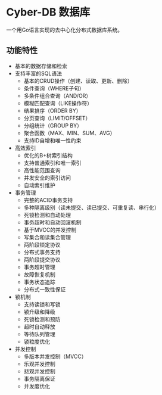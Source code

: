 # Cyber-DB 数据库

一个用Go语言实现的去中心化分布式数据库系统。

## 功能特性

- 基本的数据存储和检索
- 支持丰富的SQL语法
  - 基本的CRUD操作（创建、读取、更新、删除）
  - 条件查询（WHERE子句）
  - 多条件组合查询（AND/OR）
  - 模糊匹配查询（LIKE操作符）
  - 结果排序（ORDER BY）
  - 分页查询（LIMIT/OFFSET）
  - 分组统计（GROUP BY）
  - 聚合函数（MAX、MIN、SUM、AVG）
  - 支持ID自增和唯一性约束
- 高效索引
  - 优化的B+树索引结构
  - 支持普通索引和唯一索引
  - 高性能范围查询
  - 并发安全的索引访问
  - 自动索引维护
- 事务管理
  - 完整的ACID事务支持
  - 多种隔离级别（读未提交、读已提交、可重复读、串行化）
  - 死锁检测和自动处理
  - 事务超时和自动回滚机制
  - 基于MVCC的并发控制
  - 写集合和读集合管理
  - 两阶段锁定协议
  - 分布式事务支持
  - 两阶段提交协议
  - 事务超时管理
  - 故障恢复机制
  - 事务状态追踪
  - 分布式一致性保证
- 锁机制
  - 支持读锁和写锁
  - 锁升级和降级
  - 死锁检测和预防
  - 超时自动释放
  - 等待队列管理
  - 锁粒度优化
- 并发控制
  - 多版本并发控制（MVCC）
  - 乐观并发控制
  - 悲观并发控制
  - 事务隔离保证
  - 并发度优化